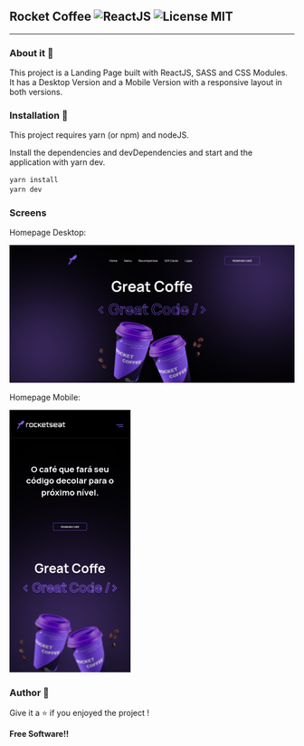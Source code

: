 ## Rocket Coffee ![ReactJS](https://img.shields.io/badge/ReactJS-gray?style=flat&logo=react) ![License MIT](https://img.shields.io/badge/license-MIT-green?style=flat)

---
### About it :bookmark_tabs:

This project is a Landing Page built with ReactJS, SASS and CSS Modules. It has a Desktop Version and a Mobile Version with a responsive layout in both versions.

### Installation :floppy_disk:

This project requires yarn (or npm) and nodeJS.

Install the dependencies and devDependencies and start and the application with yarn dev.

```sh
yarn install
yarn dev
```

### Screens
Homepage Desktop: 

![Homepage Desktop Screenshot](public/README-Images/homepage_desktop.png)

Homepage Mobile:

![Homepage Mobile Screenshot](public/README-Images/homepage_mobile.png)


### Author :rocket:

Give it a :star: if you enjoyed the project !

**Free Software!!**
